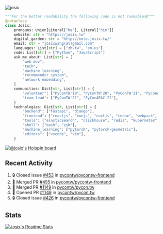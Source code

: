 ![josix](https://komarev.com/ghpvc/?username=josix)
```python
"""For the better readability the following code is not runnable😆"""
@dataclass
class Josix:
    pronouns: Union[Literal["he"], Literal["him"]]
    website: str = "https://josix.tw"
    digital_garden: str = "http://note.josix.tw/"
    email: str = "josixwang(at)gmail.com"
    languages: List[str] = ["zh-tw", "en-us"]
    code: List[str] = ["Python", "JavaScript"]
    ask_me_about: List[str] = [
        "web dev",
        "tech",
        "machine learning",
        "recommender system",
        "network embedding",
    ]
    communities: Dict[str, List[str]] = {
        "volunteer": ["PyConTW'19", "PyConTW'20", "PyConTW'21", "PyConAPAC'22"],
        "team_lead": ["PyConTW'21", "PyConAPAC'22"],
    }
    technologies: Dict[str, List[str]] = {
        "backend": ["fastapi", "django"],
        "frontend": ["reactjs", "vuejs", "nuxtjs", "redux", "webpack", "tailwindcss"],
        "tools": ["elasticsearch", "clickhouse", "redis", "kubernetes", "docker"],
        "shell": ["bash", "zsh"],
        "machine_learning": ["pytorch", "pytorch-geometric"],
        "editors": ["vscode", "vim"],
    }
```
[![@josix's Holopin board](https://holopin.io/api/user/board?user=josix)](https://holopin.io/@josix)

## Recent Activity
<!--START_SECTION:activity-->
1. 🔒 Closed issue [#453](https://github.com/pycontw/pycontw-frontend/issues/453) in [pycontw/pycontw-frontend](https://github.com/pycontw/pycontw-frontend)
2. 🎉 Merged PR [#455](https://github.com/pycontw/pycontw-frontend/pull/455) in [pycontw/pycontw-frontend](https://github.com/pycontw/pycontw-frontend)
3. 🎉 Merged PR [#1149](https://github.com/pycontw/pycon.tw/pull/1149) in [pycontw/pycon.tw](https://github.com/pycontw/pycon.tw)
4. 💪 Opened PR [#1149](https://github.com/pycontw/pycon.tw/pull/1149) in [pycontw/pycon.tw](https://github.com/pycontw/pycon.tw)
5. 🔒 Closed issue [#426](https://github.com/pycontw/pycontw-frontend/issues/426) in [pycontw/pycontw-frontend](https://github.com/pycontw/pycontw-frontend)
<!--END_SECTION:activity-->



## Stats
[![Josix's Readme Stats](https://github-readme-stats.vercel.app/api?username=josix&show_icons=true&theme=default&count_private=true&card_width=400)](https://github.com/anuraghazra/github-readme-stats)
